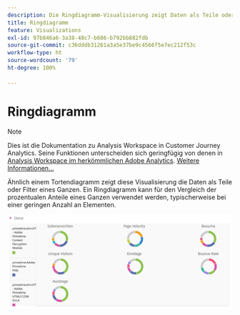 ```yaml
---
description: Die Ringdiagramm-Visualisierung zeigt Daten als Teile oder Filter eines Ganzen an.
title: Ringdiagramm
feature: Visualizations
exl-id: 97b846a6-3a38-48c7-b686-b792bb882fdb
source-git-commit: c36dddb31261a3a5e37be9c4566f5e7ec212f53c
workflow-type: ht
source-wordcount: '79'
ht-degree: 100%

---
```


# Ringdiagramm

>[!NOTE]
>
>Dies ist die Dokumentation zu Analysis Workspace in Customer Journey Analytics. Seine Funktionen unterscheiden sich geringfügig von denen in [Analysis Workspace im herkömmlichen Adobe Analytics](https://experienceleague.adobe.com/docs/analytics/analyze/analysis-workspace/home.html?lang=de). [Weitere Informationen...](/help/getting-started/cja-aa.md)

Ähnlich einem Tortendiagramm zeigt diese Visualisierung die Daten als Teile oder Filter eines Ganzen. Ein Ringdiagramm kann für den Vergleich der prozentualen Anteile eines Ganzen verwendet werden, typischerweise bei einer geringen Anzahl an Elementen.

![](assets/donut.png)
